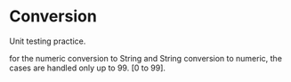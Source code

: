 # Conversion
Unit testing practice.
<p>for the numeric conversion to String and String conversion to numeric, the cases are handled only up to 99. [0 to 99].</p>
